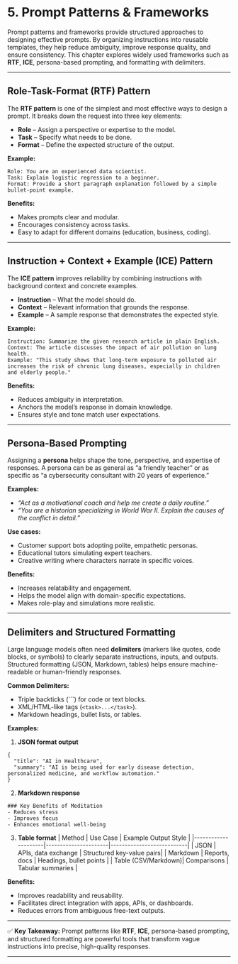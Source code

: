 # 5. **Prompt Patterns & Frameworks**

Prompt patterns and frameworks provide structured approaches to designing effective prompts. By organizing instructions into reusable templates, they help reduce ambiguity, improve response quality, and ensure consistency. This chapter explores widely used frameworks such as **RTF**, **ICE**, persona-based prompting, and formatting with delimiters.

---

## Role-Task-Format (RTF) Pattern

The **RTF pattern** is one of the simplest and most effective ways to design a prompt. It breaks down the request into three key elements:

* **Role** – Assign a perspective or expertise to the model.
* **Task** – Specify what needs to be done.
* **Format** – Define the expected structure of the output.

**Example:**

```
Role: You are an experienced data scientist.  
Task: Explain logistic regression to a beginner.  
Format: Provide a short paragraph explanation followed by a simple bullet-point example.
```

**Benefits:**

* Makes prompts clear and modular.
* Encourages consistency across tasks.
* Easy to adapt for different domains (education, business, coding).

---

## Instruction + Context + Example (ICE) Pattern

The **ICE pattern** improves reliability by combining instructions with background context and concrete examples.

* **Instruction** – What the model should do.
* **Context** – Relevant information that grounds the response.
* **Example** – A sample response that demonstrates the expected style.

**Example:**

```
Instruction: Summarize the given research article in plain English.  
Context: The article discusses the impact of air pollution on lung health.  
Example: "This study shows that long-term exposure to polluted air increases the risk of chronic lung diseases, especially in children and elderly people."
```

**Benefits:**

* Reduces ambiguity in interpretation.
* Anchors the model’s response in domain knowledge.
* Ensures style and tone match user expectations.

---

## Persona-Based Prompting

Assigning a **persona** helps shape the tone, perspective, and expertise of responses. A persona can be as general as “a friendly teacher” or as specific as “a cybersecurity consultant with 20 years of experience.”

**Examples:**

* *“Act as a motivational coach and help me create a daily routine.”*
* *“You are a historian specializing in World War II. Explain the causes of the conflict in detail.”*

**Use cases:**

* Customer support bots adopting polite, empathetic personas.
* Educational tutors simulating expert teachers.
* Creative writing where characters narrate in specific voices.

**Benefits:**

* Increases relatability and engagement.
* Helps the model align with domain-specific expectations.
* Makes role-play and simulations more realistic.

---

## Delimiters and Structured Formatting

Large language models often need **delimiters** (markers like quotes, code blocks, or symbols) to clearly separate instructions, inputs, and outputs. Structured formatting (JSON, Markdown, tables) helps ensure machine-readable or human-friendly responses.

**Common Delimiters:**

* Triple backticks (\`\`\`) for code or text blocks.
* XML/HTML-like tags (`<task>...</task>`).
* Markdown headings, bullet lists, or tables.

**Examples:**

1. **JSON format output**

```
{
  "title": "AI in Healthcare",
  "summary": "AI is being used for early disease detection, personalized medicine, and workflow automation."
}
```

2. **Markdown response**

```
### Key Benefits of Meditation
- Reduces stress
- Improves focus
- Enhances emotional well-being
```

3. **Table format**
   \| Method              | Use Case             | Example Output Style      |
   \|---------------------|----------------------|---------------------------|
   \| JSON                | APIs, data exchange | Structured key-value pairs|
   \| Markdown            | Reports, docs       | Headings, bullet points   |
   \| Table (CSV/Markdown)| Comparisons         | Tabular summaries         |

**Benefits:**

* Improves readability and reusability.
* Facilitates direct integration with apps, APIs, or dashboards.
* Reduces errors from ambiguous free-text outputs.

---

✅ **Key Takeaway:** Prompt patterns like **RTF**, **ICE**, persona-based prompting, and structured formatting are powerful tools that transform vague instructions into precise, high-quality responses.

---

